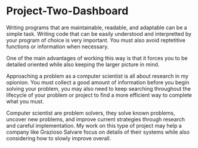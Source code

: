 # Project-Two-Dashboard

Writing programs that are maintainable, readable, and adaptable can be a simple task. Writing code that can be easily understood and interpretted by your program of choice is very important. You must also avoid reptetitive functions or information when necessary. 

One of the main advantages of working this way is that it forces you to be detailed oriented while also keeping the larger picture in mind. 

Approaching a problem as a computer scientist is all about research in my opionion. You must collect a good amount of information before you begin solving your problem, you may also need to keep searching throughout the lifecycle of your problem or project to find a more efficient way to complete what you must. 

Computer scientist are problem solvers, they solve known problems, uncover new problems, and improve current strategies through research and careful implementation. My work on this type of project may help a company like Grazioso Salvare focus on details of their systems while also considering how to slowly improve overall.
